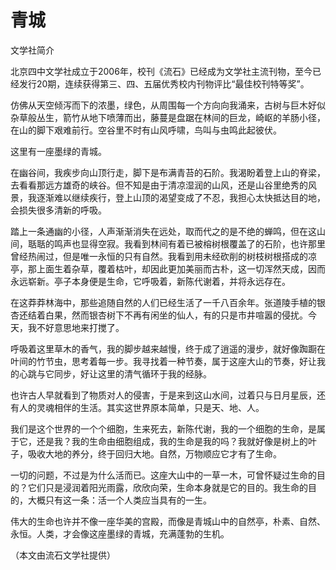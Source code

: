# 青城

文学社简介

北京四中文学社成立于2006年，校刊《流石》已经成为文学社主流刊物，至今已经发行20期，连续获得第三、四、五届优秀校内刊物评比“最佳校刊特等奖”。

仿佛从天空倾泻而下的浓墨，绿色，从周围每一个方向向我涌来，古树与巨木好似杂草般丛生，箭竹从地下喷薄而出，藤蔓是盘踞在林间的巨龙，崎岖的羊肠小径，在山的脚下艰难前行。空谷里不时有山风呼啸，鸟叫与虫鸣此起彼伏。

这里有一座墨绿的青城。

在幽谷间，我疾步向山顶行走，脚下是布满青苔的石阶。我渴盼着登上山的脊梁，去看看那远方雄奇的峡谷。但不知是由于清凉湿润的山风，还是山谷里绝秀的风景，我逐渐难以继续疾行，登上山顶的渴望变成了不忍，我担心太快抵达目的地，会损失很多清新的呼吸。

踏上一条通幽的小径，人声渐渐消失在远处，取而代之的是不绝的蝉鸣，但在这山间，聒聒的鸣声也显得空寂。我看到林间有着已被榕树根覆盖了的石阶，也许那里曾经热闹过，但是唯一永恒的只有自然。我看到用未经砍削的树枝树根搭成的凉亭，那上面生着杂草，覆着枯叶，却因此更加美丽而古朴，这一切浑然天成，因而永远崭新。亭子本身便是生命，它呼吸着，新陈代谢着，并将永远存在。

在这莽莽林海中，那些追随自然的人们已经生活了一千八百余年。张道陵手植的银杏还结着白果，然而银杏树下不再有闲坐的仙人，有的只是市井喧嚣的侵扰。今天，我不好意思地来打搅了。

呼吸着这里草木的香气，我的脚步越来越慢，终于成了逍遥的漫步，就好像踟蹰在叶间的竹节虫，思考着每一步。我寻找着一种节奏，属于这座大山的节奏，好让我的心跳与它同步，好让这里的清气循环于我的经脉。

也许古人早就看到了物质对人的侵害，于是来到这山水间，过着只与日月星辰，还有人的灵魂相伴的生活。其实这世界原本简单，只是天、地、人。

我们是这个世界的一个个细胞，生来死去，新陈代谢，我的一个细胞的生命，是属于它，还是我？我的生命由细胞组成，我的生命是我的吗？我就好像是树上的叶子，吸收大地的养分，终于回归大地。自然，万物顺应它才有了生命。

一切的问题，不过是为什么活而已。这座大山中的一草一木，可曾怀疑过生命的目的？它们只是浸润着阳光雨露，欣欣向荣，生命本身就是它的目的。我生命的目的，大概只有这一条：活一个人类应当具有的一生。

伟大的生命也许并不像一座华美的宫殿，而像是青城山中的自然亭，朴素、自然、永恒。人类，才会像这座墨绿的青城，充满蓬勃的生机。

（本文由流石文学社提供）